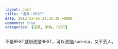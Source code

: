 ```yaml
---
layout: post
title: "语录：REST"
date: 2012-12-05 21:36:38 +0800
comments: true
categories: [语录, 架构, REST]
---
```


不是REST就别说是REST，可以说是json-rcp，又不丢人。
